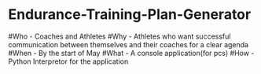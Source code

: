 # Endurance-Training-Plan-Generator

#Who - Coaches and Athletes
#Why - Athletes who want successful communication between themselves and their coaches for a clear agenda
#When - By the start of May
#What - A console application(for pcs)
#How - Python Interpretor for the application

